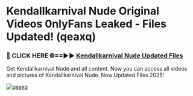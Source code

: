 # Kendallkarnival Nude Original Videos 0nlyFans Leaked - Files Updated! (qeaxq)

<h3>🔴 CLICK HERE 🌐==►► <a href="https://tinyurl.com/yrmya6cz" rel="nofollow">Kendallkarnival Nude Updated Files</a></h3>

Get Kendallkarnival Nude and all content. Now you can access all videos and pictures of Kendallkarnival Nude. New Updated Files 2025!

[![qeaxq](https://i.imgur.com/FMdXYCs.gif)](https://tinyurl.com/yrmya6cz)
